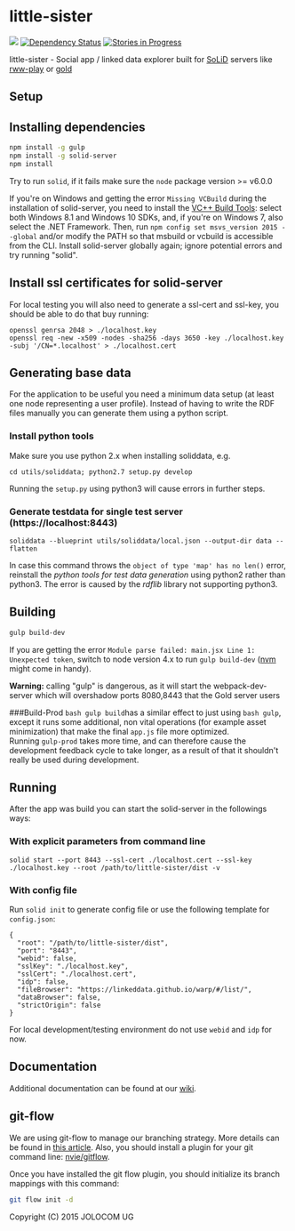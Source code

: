 little-sister
=============

[![](https://img.shields.io/badge/project-Solid-7C4DFF.svg?style=flat-square)](https://github.com/solid/solid) [![Dependency Status](https://david-dm.org/jolocom/little-sister/develop.svg)](https://david-dm.org/jolocom/little-sister/develop) [![Stories in Progress](https://badge.waffle.io/jolocom/little-sister.svg?label=in%20progress&title=In%20Progress)](http://waffle.io/jolocom/little-sister)

little-sister - Social app / linked data explorer built for [SoLiD](https://github.com/linkeddata/SoLiD) servers like [rww-play](https://github.com/read-write-web/rww-play) or [gold](https://github.com/linkeddata/gold)

Setup
-----

## Installing dependencies

```bash
npm install -g gulp
npm install -g solid-server
npm install
```

Try to run `solid`, if it fails make sure the `node` package version >= v6.0.0

If you're on Windows and getting the error `Missing VCBuild` during the installation of solid-server, you need to install the [VC++ Build Tools](http://landinghub.visualstudio.com/visual-cpp-build-tools): select both Windows 8.1 and Windows 10 SDKs, and, if you're on Windows 7, also select the .NET Framework. Then, run `npm config set msvs_version 2015 --global` and/or modify the PATH so that msbuild or vcbuild is accessible from the CLI. Install solid-server globally again; ignore potential errors and try running "solid".

## Install ssl certificates for solid-server

For local testing you will also need to generate a ssl-cert and ssl-key, you should be able to do that buy running:
```
openssl genrsa 2048 > ./localhost.key
openssl req -new -x509 -nodes -sha256 -days 3650 -key ./localhost.key -subj '/CN=*.localhost' > ./localhost.cert
```

## Generating base data

For the application to be useful you need a minimum data setup (at least one node representing a user profile). Instead of having to write the RDF files manually you can generate them using a python script.

### Install python tools

Make sure you use python 2.x when installing soliddata, e.g.

```
cd utils/soliddata; python2.7 setup.py develop
```
Running the `setup.py` using python3 will cause errors in further steps. 

### Generate testdata for single test server (https://localhost:8443)
```
soliddata --blueprint utils/soliddata/local.json --output-dir data --flatten
```
In case this command throws the `object of type 'map' has no len()` error, reinstall the _python tools for test data generation_ using python2 rather than python3. The error is caused by the _rdflib_ library not supporting python3.

## Building
```bash
gulp build-dev
```
If you are getting the error `Module parse failed: main.jsx Line 1: Unexpected token`, switch to node version 4.x to run `gulp build-dev` ([nvm](https://github.com/creationix/nvm) might come in handy).

**Warning:** calling "gulp" is dangerous, as it will start the webpack-dev-server which will overshadow ports 8080,8443 that the Gold server users

###Build-Prod
`bash gulp build`has a similar effect to just using `bash gulp`, except it runs some additional, non vital operations (for example asset minimization) that make the final `app.js` file more optimized. </br>Running `gulp-prod` takes more time, and can therefore cause the development feedback cycle to take longer, as a result of that it shouldn't really be used during development.

## Running 

After the app was build you can start the solid-server in the followings ways:

### With explicit parameters from command line

```
solid start --port 8443 --ssl-cert ./localhost.cert --ssl-key ./localhost.key --root /path/to/little-sister/dist -v
```

### With config file

Run `solid init` to generate config file or use the following template for `config.json`:

```
{
  "root": "/path/to/little-sister/dist",
  "port": "8443",
  "webid": false,
  "sslKey": "./localhost.key",
  "sslCert": "./localhost.cert",
  "idp": false,
  "fileBrowser": "https://linkeddata.github.io/warp/#/list/",
  "dataBrowser": false,
  "strictOrigin": false
}
```

For local development/testing environment do not use `webid` and `idp` for now.

Documentation
-------------

Additional documentation can be found at our [wiki](https://github.com/jolocom/little-sister/wiki).


git-flow
--------
We are using git-flow to manage our branching strategy. More details can be found in [this article](http://nvie.com/posts/a-successful-git-branching-model/). Also, you should install a plugin for your git command line: [nvie/gitflow](https://github.com/nvie/gitflow).

Once you have installed the git flow plugin, you should initialize its branch mappings with this command:
```bash
git flow init -d
```

Copyright (C) 2015  JOLOCOM UG
